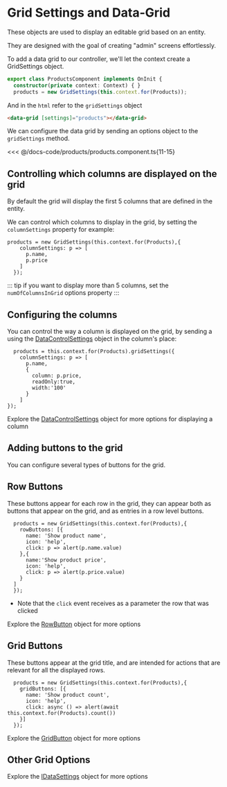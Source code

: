 # Grid Settings and Data-Grid

These objects are used to display an editable grid based on an entity.

They are designed with the goal of creating "admin" screens effortlessly.

To add a data grid to our controller, we'll let the context create a GridSettings object.
```ts
export class ProductsComponent implements OnInit {
  constructor(private context: Context) { }
  products = new GridSettings(this.context.for(Products));
```
And in the `html` refer to the `gridSettings` object
```html
<data-grid [settings]="products"></data-grid>
```

We can configure the data grid by sending an options object to the `gridSettings` method.

<<< @/docs-code/products/products.component.ts{11-15} 



## Controlling which columns are displayed on the grid
By default the grid will display the first 5 columns that are defined in the entity.

We can control which columns to display in the grid, by setting the `columnSettings` property
for example:
```ts{2-5}
products = new GridSettings(this.context.for(Products),{
    columnSettings: p => [
      p.name,
      p.price
    ]
  });
```
::: tip
if you want to display more than 5 columns, set the `numOfColumnsInGrid` options property
:::

## Configuring the columns
You can control the way a column is displayed on the grid, by sending a using the [DataControlSettings](https://remult-ts.github.io/guide/ref_datacontrolsettings) object in the column's place:
```ts{2-9}
  products = this.context.for(Products).gridSettings({
    columnSettings: p => [
      p.name,
      {
        column: p.price,
        readOnly:true,
        width:'100'
      }
    ]
});
```

Explore the [DataControlSettings](https://remult-ts.github.io/guide/ref_datacontrolsettings) object for more options for displaying a column

## Adding buttons to the grid
You can configure several types of buttons for the grid.

## Row Buttons
These buttons appear for each row in the grid, they can appear both as buttons that appear on the grid, and as entries in a row level buttons.
```ts{2-11}
  products = new GridSettings(this.context.for(Products),{
    rowButtons: [{
      name: 'Show product name',
      icon: 'help',
      click: p => alert(p.name.value)
    },{
      name:'Show product price',
      icon: 'help',
      click: p => alert(p.price.value)
    }
  ]
  });
```
* Note that the `click` event receives as a parameter the row that was clicked

Explore the [RowButton](https://remult-ts.github.io/guide/ref_rowbutton) object for more options

## Grid Buttons
These buttons appear at the grid title, and are intended for actions that are relevant for all the displayed rows.
```ts{2-6}
  products = new GridSettings(this.context.for(Products),{
    gridButtons: [{
      name: 'Show product count',
      icon: 'help',
      click: async () => alert(await this.context.for(Products).count())
    }]
  });
```
Explore the [GridButton](https://remult-ts.github.io/guide/ref_gridbutton) object for more options

## Other Grid Options
Explore the [IDataSettings](https://remult-ts.github.io/guide/ref_idatasettings) object for more options
